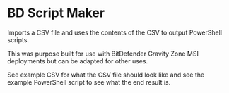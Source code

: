 # BD Script Maker

Imports a CSV file and uses the contents of the CSV to output PowerShell scripts. 

This was purpose built for use with BitDefender Gravity Zone MSI deployments but can be adapted for other uses.

See example CSV for what the CSV file should look like and see the example PowerShell script to see what the end result is.
